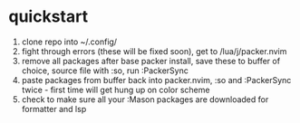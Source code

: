 # quickstart
1. clone repo into ~/.config/
2. fight through errors (these will be fixed soon), get to /lua/j/packer.nvim
3. remove all packages after base packer install, save these to buffer of choice, source file with :so, run :PackerSync
2. paste packages from buffer back into packer.nvim, :so and :PackerSync twice - first time will get hung up on color scheme
3. check to make sure all your :Mason packages are downloaded for formatter and lsp
